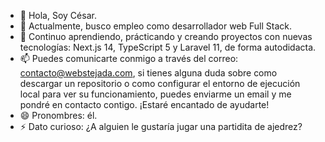 - 👋 Hola, Soy César.
- 👀 Actualmente, busco empleo como desarrollador web Full Stack.
- 🌱 Continuo aprendiendo, prácticando y creando proyectos con nuevas tecnologías: Next.js 14, TypeScript 5 y Laravel 11, de forma autodidacta.
- 📫 Puedes comunicarte conmigo a través del correo: contacto@webstejada.com, si tienes alguna duda sobre como descargar un repositorio o como configurar el entorno de ejecución local para ver su funcionamiento, puedes enviarme un email y me pondré en contacto contigo. ¡Estaré encantado de ayudarte!
- 😄 Pronombres: él.
- ⚡ Dato curioso: ¿A alguien le gustaría jugar una partidita de ajedrez?

<!---
tejada1970/tejada1970 is a ✨ special ✨ repository because its `README.md` (this file) appears on your GitHub profile.
You can click the Preview link to take a look at your changes.
--->
